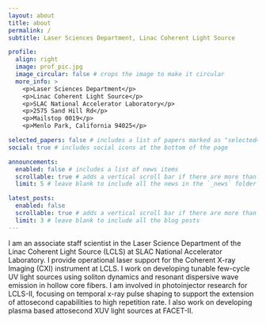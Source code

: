 ```yaml
---
layout: about
title: about
permalink: /
subtitle: Laser Sciences Department, Linac Coherent Light Source

profile:
  align: right
  image: prof_pic.jpg
  image_circular: false # crops the image to make it circular
  more_info: >
    <p>Laser Sciences Department</p>
    <p>Linac Coherent Light Source</p>
    <p>SLAC National Accelerator Laboratory</p>
    <p>2575 Sand Hill Rd</p>
    <p>Mailstop 0019</p>
    <p>Menlo Park, California 94025</p>

selected_papers: false # includes a list of papers marked as "selected={true}"
social: true # includes social icons at the bottom of the page

announcements:
  enabled: false # includes a list of news items
  scrollable: true # adds a vertical scroll bar if there are more than 3 news items
  limit: 5 # leave blank to include all the news in the `_news` folder

latest_posts:
  enabled: false
  scrollable: true # adds a vertical scroll bar if there are more than 3 new posts items
  limit: 3 # leave blank to include all the blog posts
---
```


I am an associate staff scientist in the Laser Science Department of the Linac Coherent Light Source (LCLS) at SLAC National Accelerator Laboratory. I provide operational laser support for the Coherent X-ray Imaging (CXI) instrument at LCLS. I work on developing tunable few-cycle UV light sources using soliton dynamics and resonant dispersive wave emission in hollow core fibers. I am involved in photoinjector research for LCLS-II, focusing on temporal x-ray pulse shaping to support the extension of attosecond capabilities to high repetition rate. I also work on developing plasma based attosecond XUV light sources at FACET-II.
